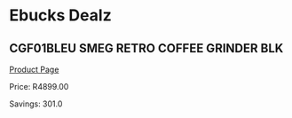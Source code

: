 
# Ebucks Dealz
## CGF01BLEU SMEG RETRO COFFEE GRINDER BLK
[Product Page](https://www.ebucks.com/web/shop/productSelected.do?prodId=1158921206&catId=704984897)

Price: R4899.00

Savings: 301.0


	